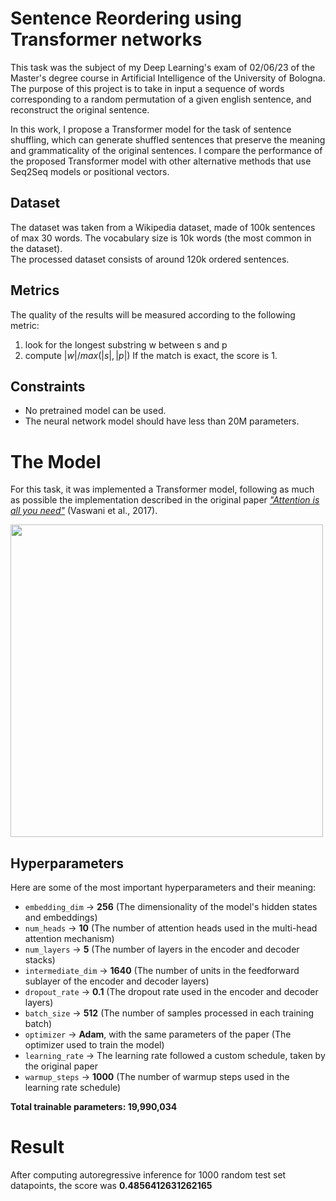 # Sentence Reordering using Transformer networks
This task was the subject of my Deep Learning's exam of 02/06/23 of the Master's degree course in Artificial Intelligence of the University of Bologna.<br>
The purpose of this project is to take in input a sequence of words corresponding to a random permutation of a given english sentence, and reconstruct the original sentence. 

In this work, I propose a Transformer model for the task of sentence shuffling, which can generate shuffled sentences that preserve the meaning and grammaticality of the original sentences. I compare the performance of the proposed Transformer model with other alternative methods that use Seq2Seq models or positional vectors.

## Dataset
The dataset was taken from a Wikipedia dataset, made of 100k sentences of max 30 words. The vocabulary size is 10k words (the most common in the dataset).<br>
The processed dataset consists of around 120k ordered sentences.

## Metrics
The quality of the results will be measured according to the following metric:
1. look for the longest substring w between s and p
2. compute $|w|/max(|s|,|p|)$
If the match is exact, the score is 1.

## Constraints
- No pretrained model can be used.
- The neural network model should have less than 20M parameters.

# The Model
For this task, it was implemented a Transformer model, following as much as possible the implementation described in the original paper _["Attention is all you need"](https://arxiv.org/pdf/1706.03762.pdf)_ (Vaswani et al., 2017).

<img src="https://github.com/danielenapo/Sentence-reordering-with-Transformers/assets/33985608/e92492f2-f7b2-482a-89fe-f6346dea61de" height="500"/>

## Hyperparameters
Here are some of the most important hyperparameters and their meaning:

- `embedding_dim` -> **256** (The dimensionality of the model's hidden states and embeddings)
- `num_heads` -> **10** (The number of attention heads used in the multi-head attention mechanism)
- `num_layers` -> **5** (The number of layers in the encoder and decoder stacks)
- `intermediate_dim` -> **1640** (The number of units in the feedforward sublayer of the encoder and decoder layers)
- `dropout_rate` -> **0.1** (The dropout rate used in the encoder and decoder layers)
- `batch_size` -> **512** (The number of samples processed in each training batch)
- `optimizer` -> **Adam**, with the same parameters of the paper (The optimizer used to train the model)
- `learning_rate` -> The learning rate followed a custom schedule, taken by the original paper
- `warmup_steps` -> **1000** (The number of warmup steps used in the learning rate schedule)

**Total trainable parameters: 19,990,034**

# Result
After computing autoregressive inference for 1000 random test set datapoints, the score was **0.4856412631262165** 


